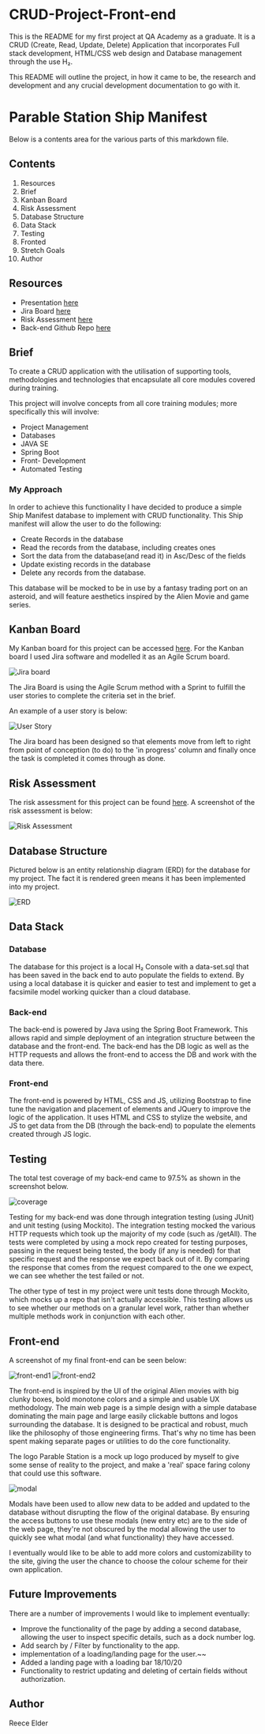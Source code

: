 # CRUD-Project-Front-end

This is the README for my first project at QA Academy as a graduate. 
It is a CRUD (Create, Read, Update, Delete) Application that incorporates Full stack development, HTML/CSS web design and Database management through the use H₂.

This README will outline the project, in how it came to be, the research and development and any crucial development documentation to go with it. 

# Parable Station Ship Manifest

Below is a contents area for the various parts of this markdown file. 

## Contents

1. Resources
2. Brief
3. Kanban Board
4. Risk Assessment
5. Database Structure
6. Data Stack
7. Testing
8. Fronted
9. Stretch Goals
10. Author

## Resources

* Presentation [here](https://docs.google.com/presentation/d/139HCllJ2zHiPPAEtSDXsN39Tq_1Fsb_fz8ALB8UiNEE/edit?usp=sharing)
* Jira Board [here](https://qatraineerelder.atlassian.net/jira/software/projects/PSCR/boards/4)
* Risk Assessment [here](https://docs.google.com/spreadsheets/d/1bFGP5dXZZ-XnUCaVH8s5lSRkrQeCfFvFlrfATnrzXjg/edit?usp=sharing)
* Back-end Github Repo [here](https://github.com/Reece-elder/CRUD-Project-Backend)

## Brief

To create a CRUD application with the utilisation of supporting tools, methodologies and technologies that encapsulate all core modules covered during training. 

This project will involve concepts from all core training modules; more specifically this will involve:

* Project Management
* Databases
* JAVA SE
* Spring Boot
* Front- Development
* Automated Testing

### My Approach

In order to achieve this functionality I have decided to produce a simple Ship Manifest database to implement with CRUD functionality. 
This Ship manifest will allow the user to do the following: 
* Create Records in the database 
* Read the records from the database, including creates ones
* Sort the data from the database(and read it) in Asc/Desc of the fields
* Update existing records in the database
* Delete any records from the database.

This database will be mocked to be in use by a fantasy trading port on an asteroid, and will feature aesthetics inspired by the Alien Movie and game series. 

## Kanban Board

My Kanban board for this project can be accessed [here](https://qatraineerelder.atlassian.net/jira/software/projects/PSCR/boards/4).
For the Kanban board I used Jira software and modelled it as an Agile Scrum board. 

![Jira board](https://i.imgur.com/VcG432x.png)

The Jira Board is using the Agile Scrum method with a Sprint to fulfill the user stories to complete the criteria set in the brief. 

An example of a user story is below: 

![User Story](https://i.imgur.com/YCsFEe5.png)

The Jira board has been designed so that elements move from left to right from point of conception (to do) to the 'in progress' column and finally once the task is completed it comes through as done.

## Risk Assessment

The risk assessment for this project can be found [here](https://docs.google.com/spreadsheets/d/1bFGP5dXZZ-XnUCaVH8s5lSRkrQeCfFvFlrfATnrzXjg/edit?usp=sharing). 
A screenshot of the risk assessment is below:

![Risk Assessment](https://i.imgur.com/aOrP9d4.png)

## Database Structure

Pictured below is an entity relationship diagram (ERD) for the database for my project. 
The fact it is rendered green means it has been implemented into my project. 

![ERD](https://i.imgur.com/y2WGeD2.png)

## Data Stack 

### Database

The database for this project is a local H₂ Console with a data-set.sql that has been saved in the back end to auto populate the fields to extend. 
By using a local database it is quicker and easier to test and implement to get a facsimile model working quicker than a cloud database. 

### Back-end 

The back-end is powered by Java using the Spring Boot Framework. This allows rapid and simple deployment of an integration structure between the database and the front-end. The back-end has the DB logic as well as the HTTP requests and allows the front-end to access the DB and work with the data there. 

### Front-end 

The front-end is powered by HTML, CSS and JS, utilizing Bootstrap to fine tune the navigation and placement of elements and JQuery to improve the logic of the application. It uses HTML and CSS to stylize the website, and JS to get data from the DB (through the back-end) to populate the elements created through JS logic. 

## Testing

The total test coverage of my back-end came to 97.5% as shown in the screenshot below. 

![coverage](https://i.imgur.com/VKsjTnf.png)

Testing for my back-end was done through integration testing (using JUnit) and unit testing (using Mockito). 
The integration testing mocked the various HTTP requests which took up the majority of my code (such as /getAll).
The tests were completed by using a mock repo created for testing purposes, passing in the request being tested, the body (if any is needed) for that specific request and the response we expect back out of it. By comparing the response that comes from the request compared to the one we expect, we can see whether the test failed or not. 

The other type of test in my project were unit tests done through Mockito, which mocks up a repo that isn't actually accessible. 
This testing allows us to see whether our methods on a granular level work, rather than whether multiple methods work in conjunction with each other. 

## Front-end

A screenshot of my final front-end can be seen below: 

![front-end1](https://i.imgur.com/ViBQd1a.png)
![front-end2](https://i.imgur.com/3zYCZHV.png)

The front-end is inspired by the UI of the original Alien movies with big clunky boxes, bold monotone colors and a simple and usable UX methodology. 
The main web page is a simple design with a simple database dominating the main page and large easily clickable buttons and logos surrounding the database. It is designed to be practical and robust, much like the philosophy of those engineering firms. That's why no time has been spent making separate pages or utilities to do the core functionality. 

The logo Parable Station is a mock up logo produced by myself to give some sense of reality to the project, and make a 'real' space faring colony that could use this software. 

![modal](https://i.imgur.com/0KwKbiC.png)

Modals have been used to allow new data to be added and updated to the database without disrupting the flow of the original database. 
By ensuring the access buttons to use these modals (new entry etc) are to the side of the web page, they're not obscured by the modal allowing the user to quickly see what modal (and what functionality) they have accessed.

I eventually would like to be able to add more colors and customizability to the site, giving the user the chance to choose the colour scheme for their own application. 

## Future Improvements

There are a number of improvements I would like to implement eventually: 

* Improve the functionality of the page by adding a second database, allowing the user to inspect specific details, such as a dock number log. 
* Add search by / Filter by functionality to the app.
* implementation of a loading/landing page for the user.~~ 
 * Added a landing page with a loading bar 18/10/20
* Functionality to restrict updating and deleting of certain fields without authorization.

## Author

Reece Elder
